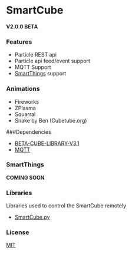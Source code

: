 # SmartCube
<b> V2.0.0 BETA</b> 

### Features
* Particle REST api
* Particle api feed/event support
* MQTT Support
* <a href="https://www.smartthings.com/">SmartThings</a> support

### Animations
* Fireworks
* ZPlasma
* Squarral
* Snake by Ben (Cubetube.org)

###Dependencies
* <a href="https://github.com/wmoecke/beta-cube-library-v3">BETA-CUBE-LIBRARY-V3.1</a>
* <a href="https://github.com/hirotakaster/MQTT">MQTT</a>
 
### SmartThings
<b>COMING SOON</b>

### Libraries
Libraries used to control the SmartCube remotely
* <a href="">SmartCube.py</a>

### License
<a href="https://github.com/NxtInterlude/SmartCube/blob/master/LICENSE">MIT</a>
